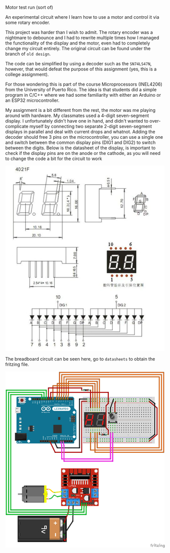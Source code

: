 Motor test run (sort of)

An experimental circuit where I learn how to use a motor and control it via some rotary encoder.


This project was harder than I wish to admit. The rotary encoder was a nightmare to debounce and I had to rewrite multiple times how I managed the functionality of the display and the motor, even had to completely change my circuit entirely. The original circuit can be found under the branch of `old design`.

The code can be simplified by using a decoder such as the `SN74LS47N`, however, that would defeat the purpose of this assignment (yes, this is a college assignment).

For those wondering this is part of the course Microprocessors (INEL4206) from the University of Puerto Rico. The idea is that students did a simple program in C/C++ where we had some familiarity with either an Arduino or an ESP32 microcontroller.

My assignment is a bit different from the rest, the motor was me playing around with hardware. My classmates used a 4-digit seven-segment display. I unfortunately didn't have one in hand, and didn't wanted to over-complicate myself by connecting two separate 2-digit seven-segment displays in parallel and deal with current drops and whatnot. Adding the decoder should free 3 pins on the microcontroller, you can use a single one and switch between the common display pins (DIG1 and DIG2) to switch between the digits. Below is the datasheet of the display, is important to check if the display pins are on the anode or the cathode, as you will need to change the code a bit for the circuit to work

![](./datasheets/display.webp)

The breadboard circuit can be seen here, go to `datasheets` to obtain the fritzing file.

![](./datasheets/new-circuit-sketch.png)